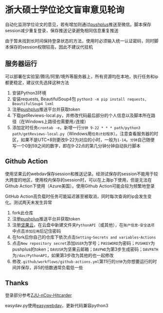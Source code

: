 # 浙大硕士学位论文盲审意见轮询

自动化监测学位论文的意见，若有增加则通过[pushplus](https://www.pushplus.plus/)推送至微信。脚本保存session减少重复登录，保存推送记录避免相同信息重复推送

由于暂未找到长时间保持登录状态的方法，使用时必须输入统一认证密码，同时脚本保存的session权限较高，因此不建议代挂机


## 服务器运行

可以部署在实验室/腾讯/阿里/境外等服务器上，所有资源均在本地，执行任务和ip都更稳定，建议优先选择这种方法

1. 安装Python3环境
2. 安装requests, BeautifulSoup4包 `python3 -m pip install requests, BeautifulSoup4 lxml`
3. 注册[pushplus](https://www.pushplus.plus/)推送平台并获取token
4. 下载getReviews-local.py，并修改代码最后部分的个人信息以及脚本所在路径（在Windows上路径也需要用`/`连接）
5. 添加定时任务`crontab -e`，新增一行`分钟 9-22 * * * path/python3 path/getReviews-local.py`（Windows用`任务计划程序`）。注意查看服务器的时区，如果不是UTC+8则更改9-22为对应的小时，一般为`1-14`。`分钟`自己随便写一个0到59之间的数字，即在9-22点的第几分钟分钟自动执行脚本


## Github Action

使用坚果云的webdav保存session和推送记录。经测试保存的session不能用于较大跨度的地区，使用校内保存的session时，可以在上海ip下使用，但是无法在Github Action下使用（Azure美国）。使用Github Action可能会较为频繁地登录

GitHub Action高负载时任务可能延迟甚至被取消，同时每次查询的ip会发生变化。测试两天未发生异常

1. fork此仓库
2. 注册[pushplus](https://www.pushplus.plus/)推送平台并获取token
3. 注册[坚果云](https://www.jianguoyun.com/)，在云盘中新建文件夹`PythonAPI`（或其他），在`账户信息`-`安全选项`中点击`添加应用`后记住密码
4. 在fork后你自己的仓库下依次点击`Setting`-`Secrets and variables`-`Actions`
5. 点击`New repository secret`添加`USER`为学号；`PASSWORD`为密码；`PUSHKEY`为pushplus的token；`DAVUSR`为坚果云邮箱；`DAVPWD`为第3步生成密码；`DAVPATH`为`/dav/PythonAPI`，如果第3步改为其他的也一起修改
6. 修改`.github/workflows/github-actions.yml`第11行的`分钟`为你想要运行的时间并保存，非5的倍数通常负载低一些

## Thanks

登录部分参考[ZJU-nCov-Hitcarder](https://github.com/Tishacy/ZJU-nCov-Hitcarder)

easydav.py使用[easywebdav](https://pypi.org/project/easywebdav/1.0.1/)，更新代码兼容python3
